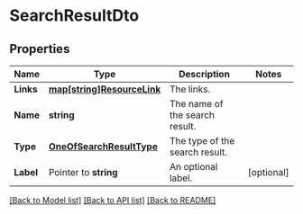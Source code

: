 # SearchResultDto

## Properties

Name | Type | Description | Notes
------------ | ------------- | ------------- | -------------
**Links** | [**map[string]ResourceLink**](ResourceLink.md) | The links. | 
**Name** | **string** | The name of the search result. | 
**Type** | [**OneOfSearchResultType**](oneOf&lt;SearchResultType&gt;.md) | The type of the search result. | 
**Label** | Pointer to **string** | An optional label. | [optional] 

[[Back to Model list]](../README.md#documentation-for-models) [[Back to API list]](../README.md#documentation-for-api-endpoints) [[Back to README]](../README.md)


